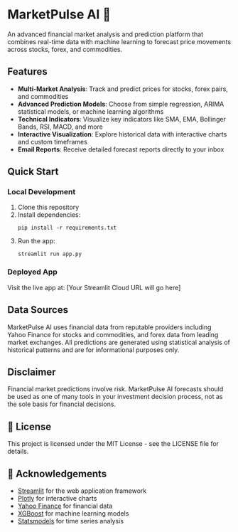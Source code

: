 # MarketPulse AI 🔮

An advanced financial market analysis and prediction platform that combines real-time data with machine learning to forecast price movements across stocks, forex, and commodities.

## Features

- **Multi-Market Analysis**: Track and predict prices for stocks, forex pairs, and commodities
- **Advanced Prediction Models**: Choose from simple regression, ARIMA statistical models, or machine learning algorithms
- **Technical Indicators**: Visualize key indicators like SMA, EMA, Bollinger Bands, RSI, MACD, and more
- **Interactive Visualization**: Explore historical data with interactive charts and custom timeframes
- **Email Reports**: Receive detailed forecast reports directly to your inbox

## Quick Start

### Local Development

1. Clone this repository
2. Install dependencies:
   ```
   pip install -r requirements.txt
   ```
3. Run the app:
   ```
   streamlit run app.py
   ```

### Deployed App

Visit the live app at: [Your Streamlit Cloud URL will go here]

## Data Sources

MarketPulse AI uses financial data from reputable providers including Yahoo Finance for stocks and commodities, and forex data from leading market exchanges. All predictions are generated using statistical analysis of historical patterns and are for informational purposes only.

## Disclaimer

Financial market predictions involve risk. MarketPulse AI forecasts should be used as one of many tools in your investment decision process, not as the sole basis for financial decisions.

## 📝 License

This project is licensed under the MIT License - see the LICENSE file for details.

## 🙏 Acknowledgements

- [Streamlit](https://streamlit.io/) for the web application framework
- [Plotly](https://plotly.com/) for interactive charts
- [Yahoo Finance](https://finance.yahoo.com/) for financial data
- [XGBoost](https://xgboost.readthedocs.io/) for machine learning models
- [Statsmodels](https://www.statsmodels.org/) for time series analysis 